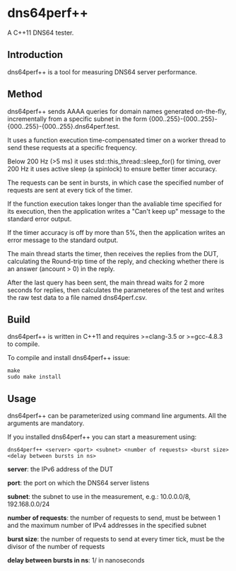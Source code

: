 dns64perf++
===========

A C++11 DNS64 tester.

Introduction
------------

dns64perf++ is a tool for measuring DNS64 server performance.


Method
------

dns64perf++ sends AAAA queries for domain names generated on-the-fly, incrementally from a specific subnet in the form {000..255}-{000..255}-{000..255}-{000..255}.dns64perf.test.

It uses a function execution time-compensated timer on a worker thread to send these requests at a specific frequency.

Below 200 Hz (>5 ms) it uses std::this_thread::sleep_for() for timing, over 200 Hz it uses active sleep (a spinlock) to ensure better timer accuracy.

The requests can be sent in bursts, in which case the specified number of requests are sent at every tick of the timer.

If the function execution takes longer than the avaliable time specified for its execution, then the application writes a "Can't keep up" message to the standard error output.

If the timer accuracy is off by more than 5%, then the application writes an error message to the standard output.

The main thread starts the timer, then receives the replies from the DUT, calculating the Round-trip time of the reply, and checking whether there is an answer (ancount > 0) in the reply.

After the last query has been sent, the main thread waits for 2 more seconds for replies, then calculates the parameteres of the test and writes the raw test data to a file named dns64perf.csv.

Build
-----
dns64perf++ is written in C++11 and requires >=clang-3.5 or >=gcc-4.8.3 to compile.

To compile and install dns64perf++ issue:

	make
	sudo make install

Usage
-----
dns64perf++ can be parameterized using command line arguments. All the arguments are mandatory.

If you installed dns64perf++ you can start a measurement using:

	dns64perf++ <server> <port> <subnet> <number of requests> <burst size> <delay between bursts in ns>

__server__: the IPv6 address of the DUT

__port__: the port on which the DNS64 server listens

__subnet__: the subnet to use in the measurement, e.g.: 10.0.0.0/8, 192.168.0.0/24

__number of requests__: the number of requests to send, must be between 1 and the maximum number of IPv4 addresses in the specified subnet

__burst size__: the number of requests to send at every timer tick, must be the divisor of the number of requests

__delay between bursts in ns__: 1/<timer frequency> in nanoseconds
